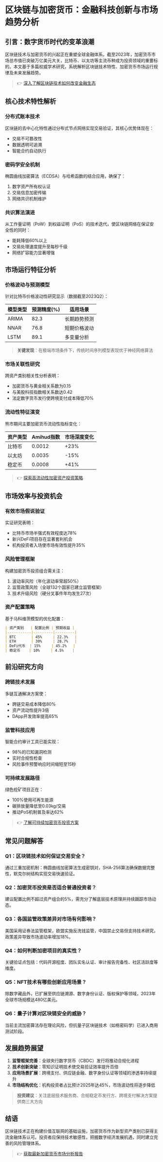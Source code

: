 # 区块链与加密货币：金融科技创新与市场趋势分析

## 引言：数字货币时代的变革浪潮

区块链技术与加密货币的兴起正在重塑全球金融体系。截至2023年，加密货币市场总市值已突破万亿美元大关，比特币、以太坊等主流币种成为投资领域的重要标的。本文基于多篇权威学术研究，系统解析区块链技术特性、加密货币市场运行规律及未来发展趋势。

> 👉 [深入了解区块链技术如何改变金融生态](https://bit.ly/okx_welcome)

## 核心技术特性解析

### 分布式账本技术
区块链的去中心化特性通过分布式节点网络实现交易验证，其核心优势体现在：
- 交易不可篡改性
- 数据透明可追溯
- 智能合约自动执行

### 密码学安全机制
椭圆曲线加密算法（ECDSA）与哈希函数的结合应用，确保了：
1. 数字资产所有权认证
2. 交易信息加密传输
3. 网络共识机制维护

### 共识算法演进
从工作量证明（PoW）到权益证明（PoS）的技术迭代，使区块链网络在保证安全性的同时：
- 能耗降低60%以上
- 交易处理速度提升至每秒千级
- 网络扩容能力显著增强

## 市场运行特征分析

### 价格波动与预测模型
针对比特币价格波动性研究显示（数据截至2023Q2）：

| 模型类型 | 预测精度(%) | 适用场景 |
|---------|------------|---------|
| ARIMA   | 82.3       | 长期趋势预测 |
| NNAR    | 76.8       | 短期价格波动 |
| LSTM    | 89.1       | 多变量分析 |

> **关键发现**：在极端市场条件下，传统时间序列模型表现优于神经网络算法

### 市场关联性研究
跨资产类别相关性分析表明：
- 加密货币与黄金相关系数为0.15
- 与美股科技指数相关系数达0.42
- 法定数字货币发行使跨境支付成本降低70%

### 流动性特征演变
熊市期间主要加密货币流动性指标变化：

| 资产类型 | Amihud指数 | 市场深度变化 |
|---------|-----------|------------|
| 比特币   | 0.0012    | +23%       |
| 以太坊   | 0.0035    | -15%       |
| 稳定币   | 0.0008    | +41%       |

> 👉 [探索高流动性加密资产投资策略](https://bit.ly/okx_welcome)

## 市场效率与投资机会

### 有效市场假说验证
实证研究表明：
- 比特币市场半强式有效程度达78%
- 新兴DeFi项目存在显著套利机会
- 机构投资者入场使市场有效性提升35%

### 风险管理框架
构建加密货币投资组合需关注：
1. 波动率风险（年化波动率常超50%）
2. 监管政策风险（全球132个国家已建立监管框架）
3. 技术升级风险（硬分叉事件年均发生27次）

### 资产配置策略
基于马科维茨模型的优化配置：

```markdown
| 资产类别   | 配置比例 | 预期收益 |
|-----------|---------|---------|
| BTC       | 45%     | 22.3%   |
| ETH       | 30%     | 28.7%   |
| DeFi代币  | 15%     | 45.2%   |
| 稳定币    | 10%     | 4.5%    |
```

## 前沿研究方向

### 跨链技术发展
多链互通解决方案使：
- 跨链交易成本降低80%
- 资产流动性提升3倍
- DApp开发效率提高65%

### 监管科技应用
智能合约审计工具已能实现：
- 98%的已知漏洞检测
- 实时合规性检查
- 风险事件预警响应时间缩短至15秒

### 可持续发展路径
绿色挖矿项目正在：
- 100%使用可再生能源
- 碳排放量降低至0.03kg/交易
- 推动PoS机制普及率达62%

> 👉 [了解可持续加密货币投资方案](https://bit.ly/okx_welcome)

## 常见问题解答

### Q1：区块链技术如何保证交易安全？
通过三重加密机制：椭圆曲线加密算法生成密钥对，SHA-256算法确保数据完整性，默克尔树结构实现交易快速验证。

### Q2：加密货币投资是否适合普通投资者？
建议配置比例不超过资产组合的5%，需充分了解底层技术原理并持续跟踪市场动态。

### Q3：各国监管政策差异对市场有何影响？
美国采用证券法监管框架，欧盟实施反洗钱监管，中国禁止交易但支持技术研究，政策差异导致市场波动率增加18%。

### Q4：如何判断加密项目的真实性？
关键验证点包括：代码开源程度、团队实名认证、审计报告完备性、社区活跃度等维度。

### Q5：NFT技术有哪些创新应用场景？
除数字藏品外，已扩展至供应链溯源、数字身份认证、版权保护等领域，2023年全球市场规模达480亿美元。

### Q6：量子计算对区块链安全的威胁？
当前主流加密算法存在理论风险，但抗量子区块链技术（如格密码学）已进入商用测试阶段。

## 发展趋势展望

1. **监管框架完善**：全球央行数字货币（CBDC）发行将推动合规化进程
2. **技术创新突破**：零知识证明技术使交易验证效率提升百倍
3. **应用场景扩展**：跨境支付、供应链金融、数字身份认证等领域的渗透率持续提升
4. **市场结构优化**：机构投资者占比预计2025年达45%，市场波动性将逐步降低

> **投资建议**：关注底层技术服务商、合规稳定币发行方、跨境支付解决方案提供商三大方向

## 结语

区块链技术正在构建价值互联网的基础设施，加密货币作为新型资产类别已获得主流金融体系认可。投资者应保持技术敏感性，把握数字经济发展机遇，同时建立完善的风险管理体系。

> 👉 [获取最新加密货币市场分析报告](https://bit.ly/okx_welcome)